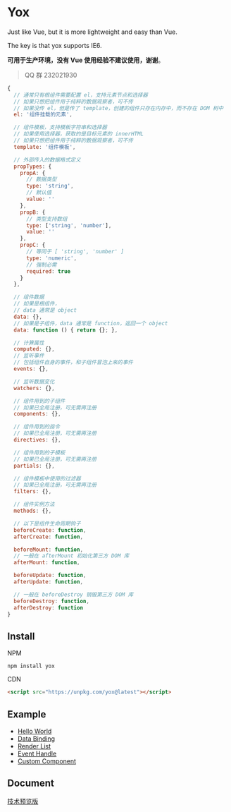 # Yox

Just like Vue, but it is more lightweight and easy than Vue.

The key is that yox supports IE6.

**可用于生产环境，没有 Vue 使用经验不建议使用，谢谢**。

> QQ 群 232021930

```js
{
  // 通常只有根组件需要配置 el，支持元素节点和选择器
  // 如果只想把组件用于纯粹的数据观察者，可不传
  // 如果没传 el，但是传了 template，创建的组件只存在内存中，而不存在 DOM 树中
  el: '组件挂载的元素',

  // 组件模板，支持模板字符串和选择器
  // 如果使用选择器，获取的是目标元素的 innerHTML
  // 如果只想把组件用于纯粹的数据观察者，可不传
  template: '组件模板',

  // 外部传入的数据格式定义
  propTypes: {
    propA: {
      // 数据类型
      type: 'string',
      // 默认值
      value: ''
    },
    propB: {
      // 类型支持数组
      type: ['string', 'number'],
      value: ''
    },
    propC: {
      // 等同于 [ 'string', 'number' ]
      type: 'numeric',
      // 强制必需
      required: true
    }
  },

  // 组件数据
  // 如果是根组件，
  // data 通常是 object
  data: {},
  // 如果是子组件，data 通常是 function，返回一个 object
  data: function () { return {}; },

  // 计算属性
  computed: {},
  // 监听事件
  // 包括组件自身的事件，和子组件冒泡上来的事件
  events: {},

  // 监听数据变化
  watchers: {},

  // 组件用到的子组件
  // 如果已全局注册，可无需再注册
  components: {},

  // 组件用到的指令
  // 如果已全局注册，可无需再注册
  directives: {},

  // 组件用到的子模板
  // 如果已全局注册，可无需再注册
  partials: {},

  // 组件模板中使用的过滤器
  // 如果已全局注册，可无需再注册
  filters: {},

  // 组件实例方法
  methods: {},

  // 以下是组件生命周期钩子
  beforeCreate: function,
  afterCreate: function,

  beforeMount: function,
  // 一般在 afterMount 初始化第三方 DOM 库
  afterMount: function,

  beforeUpdate: function,
  afterUpdate: function,

  // 一般在 beforeDestroy 销毁第三方 DOM 库
  beforeDestroy: function,
  afterDestroy: function
}
```

## Install

NPM

```shell
npm install yox
```

CDN

```html
<script src="https://unpkg.com/yox@latest"></script>
```

## Example

* [Hello World](http://code.hcharts.cn/musicode/h5h0Q7)
* [Data Binding](http://code.hcharts.cn/musicode/94B0Qo)
* [Render List](http://code.hcharts.cn/musicode/hMt0Qb)
* [Event Handle](http://code.hcharts.cn/musicode/hMd0Lr)
* [Custom Component](https://jsfiddle.net/musicode/3jx6x8e1/4/)

## Document

[技术预览版](https://musicode.gitbooks.io/yox)
